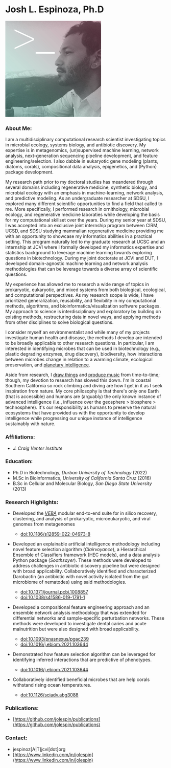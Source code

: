 # Josh L. Espinoza, Ph.D
<img src="profile.jpg" alt="isolated" width="300" class="center"/>

### About Me:
I am a multidisciplinary computational research scientist investigating topics in microbial ecology, systems biology, and antibiotic discovery. My expertise is in metagenomics, (un)supervised machine learning, network analysis, next-generation sequencing pipeline development, and feature engineering/selection. I also dabble in eukaryotic gene modeling (plants, diatoms, corals), compositional data analysis, epigenetics, and (Python) package development.

My research path prior to my doctoral studies has meandered through several domains including regenerative medicine, synthetic biology, and microbial ecology with an emphasis in machine-learning, network analysis, and predictive modeling.  As an undergraduate researcher at SDSU, I explored many different scientific opportunities to find a field that called to me.  More specifically, I performed research in ornithology, microbial ecology, and regenerative medicine laboraties while developing the basis for my computational skillset over the years.  During my senior year at SDSU, I was accepted into an exclusive joint internship program between CIRM, UCSD, and SDSU studying mammalian regenerative medicine providing me with an opportunity to showcase my informatics abilities in a practical setting.  This program naturally led to my graduate research at UCSC and an internship at JCVI where I formally developed my informatics expertise and statistics background to leverage machine learning towards exploring questions in biotechnology.  During my joint doctorate at JCVI and DUT, I developed domain-agnostic machine learning and network analysis methodologies that can be leverage towards a diverse array of scientific questions.  

My experience has allowed me to research a wide range of topics in prokaryotic, eukaryotic, and mixed systems from both biological, ecological, and computational perspectives.  As my research scope is wide, I have prioritized generalization, reusability, and flexibility in my computational methods, algorithms, and bioinformatics/visualization software packages. My approach to science is interdisciplinary and exploratory by building on existing methods, restructuring data in novel ways, and applying methods from other disciplines to solve biological questions. 

I consider myself an environmentalist and while many of my projects investigate human health and disease, the methods I develop are intended to be broadly applicable to other research questions.  In particular, I am interested in identifying microbes that can be used in biotechnology (e.g., plastic degrading enzymes, drug discovery), biodiversity, how interactions between microbes change in relation to a warming climate, ecological preservation, and [planetary intelligence](https://www.cambridge.org/core/journals/international-journal-of-astrobiology/article/intelligence-as-a-planetary-scale-process/5077C784D7FAC55F96072F7A7772C5E5).

Aside from research, I [draw things](art/README.md) and [produce music](https://soundcloud.com/o-rka/tracks) from time-to-time; though, my devotion to research has slowed this down.  I'm in coastal Southern California so rock climbing and diving are how I get in it as I seek inspiration from nature.  My core philosophy is that there's only one Earth (that is accessible) and humans are (arguably) the only known instance of advanced intelligence (i.e., influence over the geosphere > biosphere > technosphere).  It's our responsibility as humans to preserve the natural ecosystems that  have provided us with the opportunity to develop intelligence while progressing our unique instance of intelligence sustainably with nature.

### Affiliations:
* *J. Craig Venter Institute*

### Education:
* Ph.D in Biotechnology, *Durban University of Technology* (2022)
* M.Sc in Bioinformatics, *University of California Santa Cruz* (2016)
* B.Sc in Cellular and Molecular Biology, *San Diego State University* (2013)

### Research Highlights:
* Developed the [*VEBA*](https://github.com/jolespin/veba) modular end-to-end suite for in silico recovery, clustering, and analysis of prokaryotic, microeukaryotic, and viral genomes from metagenomes 
	* [doi:10.1186/s12859-022-04973-8](doi.org/10.1186/s12859-022-04973-8)

* Developed an explainable artificial intelligence methodology including novel feature selection algorithm (*Clairvoyance*), a Hierarchical Ensemble of Classifiers framework (HEC models), and a data analysis Python package (*Soothsayer*). These methods were developed to address challenges in antibiotic discovery pipeline but were designed with broad applicability. Collaboratively identified and characterized Darobactin (an antibiotic with novel activity isolated from the gut microbiome of nematodes) using said methodologies. 
	* [doi:10.1371/journal.pcbi.1008857](https://doi.org/10.1371/journal.pcbi.1008857)
	* [doi:10.1038/s41586-019-1791-1](https://www.nature.com/articles/s41586-019-1791-1)

* Developed a compositional feature engineering approach and an ensemble network analysis methodology that was extended for differential networks and sample-specific perturbation networks. These methods were developed to investigate dental caries and acute malnutrition but were also designed with broad applicability.
	* [doi:10.1093/pnasnexus/pgac239](https://doi.org/10.1093/pnasnexus/pgac239)
	* [doi:10.1016/j.ebiom.2021.103644](https://doi.org/10.1016/j.ebiom.2021.103644)
* Demonstrated how feature selection algorithm can be leveraged for identifying inferred interactions that are predictive of phenotypes.
 	* [doi:10.1016/j.ebiom.2021.103644](https://doi.org/10.1016/j.ebiom.2021.103644) 
* Collaboratively identified beneficial microbes that are help corals withstand rising ocean temperatures.
	* [doi:10.1126/sciadv.abg3088](https://www.science.org/doi/10.1126/sciadv.abg3088)


### Publications: 
* [https://github.com/jolespin/publications](https://github.com/jolespin/publications)

### Contact:
* jespinoz[A|T]jcvi[dot]org
* [https://www.linkedin.com/in/jolespin](https://www.linkedin.com/in/jolespin)